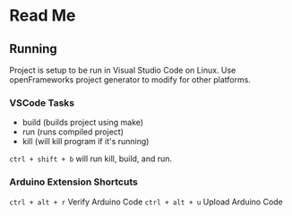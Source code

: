 # Read Me

## Running

Project is setup to be run in Visual Studio Code on Linux. Use openFrameworks project generator to modify for other platforms.

### VSCode Tasks

- build (builds project using make)
- run (runs compiled project)
- kill (will kill program if it's running)

`ctrl + shift + b` will run kill, build, and run.

### Arduino Extension Shortcuts

`ctrl + alt + r` Verify Arduino Code
`ctrl + alt + u` Upload Arduino Code
